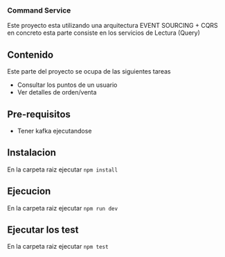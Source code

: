 ### Command Service
Este proyecto esta utilizando una arquitectura EVENT SOURCING + CQRS
en concreto esta parte consiste en los servicios de Lectura (Query)

## Contenido
Este parte del proyecto se ocupa de las siguientes tareas
- Consultar los puntos de un usuario
- Ver detalles de orden/venta

## Pre-requisitos
- Tener kafka ejecutandose

## Instalacion 
En la carpeta raiz ejecutar `npm install`

## Ejecucion
En la carpeta raiz ejecutar `npm run dev`

## Ejecutar los test
En la carpeta raiz ejecutar `npm test`